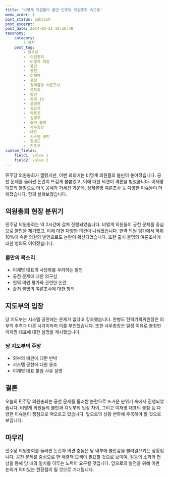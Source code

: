 ```yaml
---
title: '비명계 의원들의 불만 민주당 의원총회 속으로'
menu_order: 1
post_status: publish
post_excerpt: 
post_date: 2024-02-22 19:16:48
taxonomy:
    category:
        - 정치
    post_tag:
        - 민주당
        -  의원총회
        -  비명계 의원
        -  불만
        -  공천
        -  이재명
        -  불참
        -  정체불명 여론조사
        -  성토의
        -  발언
        -  하위 10
        -  윤영찬
        -  송갑석
        -  박용진
        -  김영주
        -  출처 불명
        -  사무총장
        -  대표
        -  시스템 공천
        -  한병도
        -  지도부
custom_fields:
    field1: value 1
    field2: value 2
---
```


민주당 의원총회가 열렸지만, 이번 회의에는 비명계 의원들의 불만이 쏟아졌습니다. 공천 문제를 둘러싼 논란이 뜨겁게 불붙었고, 이에 대한 의견이 격론을 빚었습니다. 이재명 대표의 불참으로 더욱 공세가 거세진 가운데, 정체불명 여론조사 등 다양한 이슈들이 더해졌습니다. 함께 살펴보겠습니다.
## 의원총회 현장 분위기
민주당 의원총회는 약 2시간에 걸쳐 진행되었습니다. 비명계 의원들이 공천 문제를 중심으로 불만을 제기했고, 이에 대한 다양한 의견이 나눠졌습니다. 현역 의원 평가에서 하위 10%에 속한 의원의 발언으로도 논란이 확산되었습니다. 또한 출처 불명의 여론조사에 대한 항의도 이어졌습니다.
### 불만의 목소리
- 이재명 대표의 사당화를 우려하는 발언
- 공천 문제에 대한 의구심
- 현역 의원 평가와 관련한 논란
- 출처 불명의 여론조사에 대한 항의
## 지도부의 입장
당 지도부는 시스템 공천에는 문제가 없다고 강조했습니다. 한병도 전략기획위원장은 외부의 추측과 다른 시각이라며 이를 부인했습니다. 또한 사무총장은 일정 이유로 불참한 이재명 대표에 대한 설명을 제시했습니다.
### 당 지도부의 주장
- 외부의 비판에 대한 반박
- 시스템 공천에 대한 옹호
- 이재명 대표 불참 사유 설명
## 결론
오늘의 민주당 의원총회는 공천 문제를 둘러싼 논란으로 뜨거운 분위기 속에서 진행되었습니다. 비명계 의원들의 불만과 지도부의 입장 차이, 그리고 이재명 대표의 불참 등 다양한 이슈들이 쟁점으로 떠오르고 있습니다. 앞으로의 상황 변화에 주목해야 할 것으로 보입니다.
## 마무리
민주당 의원총회를 둘러싼 논란과 의견 충돌은 당 내부에 불안감을 불러일으키는 상황입니다. 공천 문제를 중심으로 한 해결책 모색이 필요할 것으로 보이며, 갈등의 소화와 협상을 통해 당 내의 일치를 이루는 노력이 요구될 것입니다. 앞으로의 발전을 위해 이번 논의가 의미있는 전환점이 될 것으로 기대됩니다.
